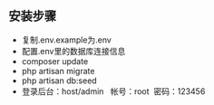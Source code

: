 

## 安装步骤

- 复制.env.example为.env
- 配置.env里的数据库连接信息
- composer update
- php artisan migrate
- php artisan db:seed
- 登录后台：host/admin   帐号：root  密码：123456




